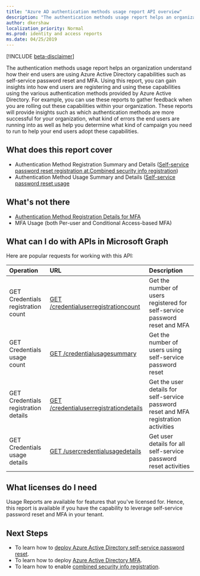 ```yaml
---
title: "Azure AD authentication methods usage report API overview"
description: "The authentication methods usage report helps an organization understand how their end users are using Azure Active Directory capabilities such as self-service password reset and multi-factor authentication (MFA)."
author: dkershaw
localization_priority: Normal
ms.prod: identity and access reports
ms.date: 04/25/2019
---
```


[!INCLUDE [beta-disclaimer](../../includes/beta-disclaimer.md)]

The authentication methods usage report helps an organization understand how their end users are using Azure Active Directory capabilities such as self-service password reset and MFA. Using this report, you can gain insights into how end users are registering and using these capabilities using the various authentication methods provided by Azure Active Directory. For example, you can use these reports to gather feedback when you are rolling out these capabilities within your organization. These reports will provide insights such as which authentication methods are more successful for your organization, what kind of errors the end users are running into as well as help you determine what kind of campaign you need to run to help your end users adopt these capabilities.

## What does this report cover

- Authentication Method Registration Summary and Details ([Self-service password reset registration at](aka.ms/ssprsetup),[Combined security info registration](https://aka.ms/mysecurityinfo))
- Authentication Method Usage Summary and Details ([Self-service password reset usage](https://aka.ms/sspr)

## What's not there

- [Authentication Method Registration Details for MFA](https://aka.ms/mfasetup)
- MFA Usage (both Per-user and Conditional Access-based MFA)

## What can I do with APIs in Microsoft Graph

Here are popular requests for working with this API:

Operation | URL | Description
:----------|:----|:----------
GET Credentials registration count | [GET /credentialuserregistrationcount](https://developer.microsoft.com/graph/graph-explorer?request=reports/credentialuserregistrationcount&version=beta)| Get the number of users registered for self-service password reset and MFA
GET Credentials usage count  | [GET /credentialusagesummary](https://developer.microsoft.com/graph/graph-explorer?request=reports/credentialusagesummary&version=beta)| Get the number of users using self-service password reset
GET Credentials registration details  |[GET /credentialuserregistrationdetails](https://developer.microsoft.com/graph/graph-explorer?request=reports/credentialuserregistrationdetails&version=beta)|Get the user details for self-service password reset and MFA registration activities
GET Credentials usage details  | [GET /usercredentialusagedetails](https://developer.microsoft.com/graph/graph-explorer?request=reports/usercredentialusagedetails&version=beta)| Get user details for all self-service password reset activities

## What licenses do I need

Usage Reports are available for features that you've licensed for. Hence, this report is available if you have the capability to leverage self-service password reset and MFA in your tenant.

## Next Steps

- To learn how to [deploy Azure Active Directory self-service password reset](https://docs.microsoft.com/azure/active-directory/authentication/howto-sspr-deployment).
- To learn how to deploy [Azure Active Directory MFA](https://docs.microsoft.com/azure/active-directory/authentication/howto-mfa-getstarted).
- To learn how to enable [combined security info registration](https://docs.microsoft.com/azure/active-directory/authentication/howto-registration-mfa-sspr-combined).



